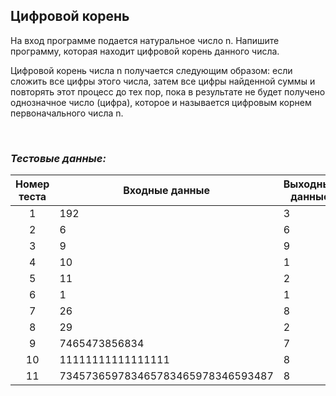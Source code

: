 ## Цифровой корень

На вход программе подается натуральное число n. Напишите программу, которая находит цифровой корень данного числа.

Цифровой корень числа n получается следующим образом: если сложить все цифры этого числа, затем все цифры найденной суммы и повторять этот процесс до тех пор, пока в результате не будет получено однозначное число (цифра), которое и называется цифровым корнем первоначального числа n.

<br>

### *Тестовые данные:*

| Номер теста | Входные данные                    | Выходные данные |
|:-----------:|-----------------------------------|-----------------|
|      1      | 192                               | 3               |
|      2      | 6                                 | 6               |
|      3      | 9                                 | 9               |
|      4      | 10                                | 1               |
|      5      | 11                                | 2               |
|      6      | 1                                 | 1               |
|      7      | 26                                | 8               |
|      8      | 29                                | 2               |
|      9      | 7465473856834                     | 7               |
|     10      | 11111111111111111                 | 8               |
|     11      | 734573659783465783465978346593487 | 8               |